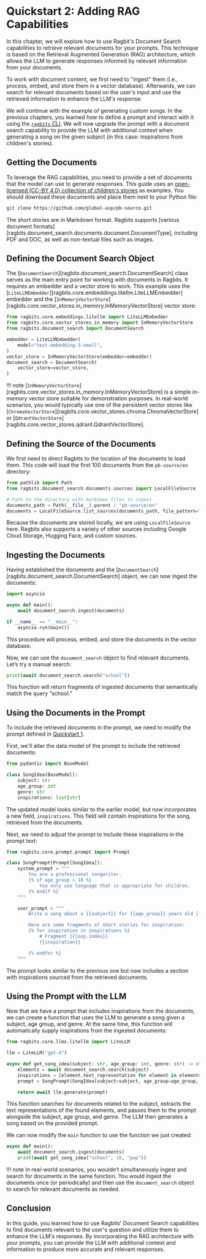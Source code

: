 # Quickstart 2: Adding RAG Capabilities

In this chapter, we will explore how to use Ragbit's Document Search capabilities to retrieve relevant documents for your prompts. This technique is based on the Retrieval Augmented Generation (RAG) architecture, which allows the LLM to generate responses informed by relevant information from your documents.

To work with document content, we first need to "ingest" them (i.e., process, embed, and store them in a vector database). Afterwards, we can search for relevant documents based on the user's input and use the retrieved information to enhance the LLM's response.

We will continue with the example of generating custom songs. In the previous chapters, you learned how to define a prompt and interact with it using the [`ragbits` CLI](../cli/main.md). We will now upgrade the prompt with a document search capability to provide the LLM with additional context when generating a song on the given subject (in this case: inspirations from children's stories).

## Getting the Documents

To leverage the RAG capabilities, you need to provide a set of documents that the model can use to generate responses. This guide uses an [open-licensed (CC-BY 4.0) collection of children's stories](https://github.com/global-asp/pb-source/tree/master) as examples. You should download these documents and place them next to your Python file:

```bash
git clone https://github.com/global-asp/pb-source.git
```

The short stories are in Markdown format. Ragbits supports [various document formats][ragbits.document_search.documents.document.DocumentType], including PDF and DOC, as well as non-textual files such as images.

## Defining the Document Search Object

The [`DocumentSearch`][ragbits.document_search.DocumentSearch] class serves as the main entry point for working with documents in Ragbits. It requires an embedder and a vector store to work. This example uses the [`LiteLLMEmbedder`][ragbits.core.embeddings.litellm.LiteLLMEmbedder] embedder and the [`InMemoryVectorStore`][ragbits.core.vector_stores.in_memory.InMemoryVectorStore] vector store:

```python
from ragbits.core.embeddings.litellm import LiteLLMEmbedder
from ragbits.core.vector_stores.in_memory import InMemoryVectorStore
from ragbits.document_search import DocumentSearch

embedder = LiteLLMEmbedder(
    model="text-embedding-3-small",
)
vector_store = InMemoryVectorStore(embedder=embedder)
document_search = DocumentSearch(
    vector_store=vector_store,
)
```

!!! note
    [`InMemoryVectorStore`][ragbits.core.vector_stores.in_memory.InMemoryVectorStore] is a simple in-memory vector store suitable for demonstration purposes. In real-world scenarios, you would typically use one of the persistent vector stores like [`ChromaVectorStore`][ragbits.core.vector_stores.chroma.ChromaVectorStore] or [`QdrantVectorStore`][ragbits.core.vector_stores.qdrant.QdrantVectorStore].

## Defining the Source of the Documents

We first need to direct Ragbits to the location of the documents to load them. This code will load the first 100 documents from the `pb-source/en` directory:

```python
from pathlib import Path
from ragbits.document_search.documents.sources import LocalFileSource

# Path to the directory with markdown files to ingest
documents_path = Path(__file__).parent / "pb-source/en"
documents = LocalFileSource.list_sources(documents_path, file_pattern="*.md")[:100]
```

Because the documents are stored locally, we are using `LocalFileSource` here. Ragbits also supports a variety of other sources including Google Cloud Storage, Hugging Face, and custom sources.

## Ingesting the Documents

Having established the documents and the [`DocumentSearch`][ragbits.document_search.DocumentSearch] object, we can now ingest the documents:

```python
import asyncio

async def main():
    await document_search.ingest(documents)

if __name__ == "__main__":
    asyncio.run(main())
```

This procedure will process, embed, and store the documents in the vector database.

Now, we can use the `document_search` object to find relevant documents. Let’s try a manual search:

```python
print(await document_search.search("school"))
```

This function will return fragments of ingested documents that semantically match the query “school.”

## Using the Documents in the Prompt

To include the retrieved documents in the prompt, we need to modify the prompt defined in [Quickstart 1](quickstart1_prompts.md).

First, we'll alter the data model of the prompt to include the retrieved documents:

```python
from pydantic import BaseModel

class SongIdea(BaseModel):
    subject: str
    age_group: int
    genre: str
    inspirations: list[str]
```

The updated model looks similar to the earlier model, but now incorporates a new field, `inspirations`. This field will contain inspirations for the song, retrieved from the documents.

Next, we need to adjust the prompt to include these inspirations in the prompt text:

```python
from ragbits.core.prompt.prompt import Prompt

class SongPrompt(Prompt[SongIdea]):
    system_prompt = """
        You are a professional songwriter.
        {% if age_group < 18 %}
            You only use language that is appropriate for children.
        {% endif %}
    """

    user_prompt = """
        Write a song about a {{subject}} for {{age_group}} years old {{genre}} fans.

        Here are some fragments of short stories for inspiration:
        {% for inspiration in inspirations %}
            # Fragment {{loop.index}}
            {{inspiration}}

        {% endfor %}
    """
```

The prompt looks similar to the previous one but now includes a section with inspirations sourced from the retrieved documents.

## Using the Prompt with the LLM

Now that we have a prompt that includes inspirations from the documents, we can create a function that uses the LLM to generate a song given a subject, age group, and genre. At the same time, this function will automatically supply inspirations from the ingested documents:

```python
from ragbits.core.llms.litellm import LiteLLM

llm = LiteLLM("gpt-4")

async def get_song_idea(subject: str, age_group: int, genre: str) -> str:
    elements = await document_search.search(subject)
    inspirations = [element.text_representation for element in elements if element.text_representation]
    prompt = SongPrompt(SongIdea(subject=subject, age_group=age_group, genre=genre, inspirations=inspirations))

    return await llm.generate(prompt)
```

This function searches for documents related to the subject, extracts the text representations of the found elements, and passes them to the prompt alongside the subject, age group, and genre. The LLM then generates a song based on the provided prompt.

We can now modify the `main` function to use the function we just created:

```python
async def main():
    await document_search.ingest(documents)
    print(await get_song_idea("school", 10, "pop"))
```

!!! note
    In real-world scenarios, you wouldn’t simultaneously ingest and search for documents in the same function. You would ingest the documents once (or periodically) and then use the `document_search` object to search for relevant documents as needed.

## Conclusion

In this guide, you learned how to use Ragbits' Document Search capabilities to find documents relevant to the user's question and utilize them to enhance the LLM's responses. By incorporating the RAG architecture with your prompts, you can provide the LLM with additional context and information to produce more accurate and relevant responses.
